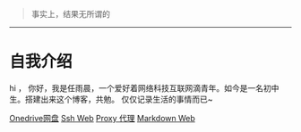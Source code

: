 > 事实上，结果无所谓的
---
# 自我介绍
hi ， 你好，我是任雨晨，一个爱好着网络科技互联网滴青年。如今是一名初中生。搭建出来这个博客，共勉。
仅仅记录生活的事情而已~

[Onedrive网盘](http://rycbox.herokuapp.com)
[Ssh Web](http://ryc4ssh.herokuapp.com)
[Proxy 代理](http://ryc2020.herokuapp.com)
[Markdown Web](http://rycmark.herokuapp.com)
